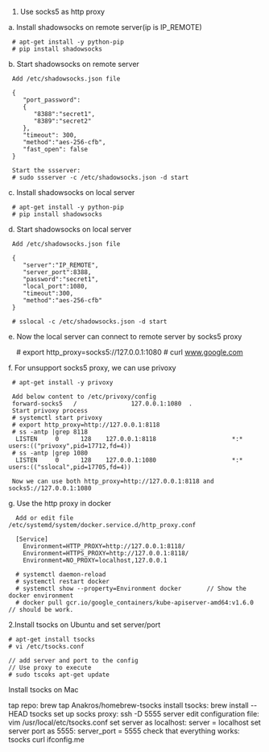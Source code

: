 1. Use socks5 as http proxy

  a. Install shadowsocks on remote server(ip is IP_REMOTE)
  
     # apt-get install -y python-pip
     # pip install shadowsocks
     
  b. Start shadowsocks on remote server
  
     Add /etc/shadowsocks.json file
     
     {
        "port_password":
        {
           "8388":"secret1",
           "8389":"secret2"
        },
        "timeout": 300,
        "method":"aes-256-cfb",
        "fast_open": false
     }
     
     Start the ssserver:
     # sudo ssserver -c /etc/shadowsocks.json -d start

  c. Install shadowsocks on local server
  
     # apt-get install -y python-pip
     # pip install shadowsocks
     
  d. Start shadowsocks on local server
  
     Add /etc/shadowsocks.json file
     
     {
        "server":"IP_REMOTE",
        "server_port":8388,
        "password":"secret1",
        "local_port":1080,
        "timeout":300,
        "method":"aes-256-cfb"
     }
     
     # sslocal -c /etc/shadowsocks.json -d start
  
  e. Now the local server can connect to remote server by socks5 proxy
  
     # export http_proxy=socks5://127.0.0.1:1080
     # curl www.google.com          
     
  f. For unsupport socks5 proxy, we can use privoxy
  
     # apt-get install -y privoxy
     
     Add below content to /etc/privoxy/config
     forward-socks5   /               127.0.0.1:1080  .
     Start privoxy process
     # systemctl start privoxy
     # export http_proxy=http://127.0.0.1:8118
     # ss -antp |grep 8118
      LISTEN     0      128    127.0.0.1:8118                     *:*                   users:(("privoxy",pid=17712,fd=4))
     # ss -antp |grep 1080
      LISTEN     0      128    127.0.0.1:1080                     *:*                   users:(("sslocal",pid=17705,fd=4))
   
     Now we can use both http_proxy=http://127.0.0.1:8118 and socks5://127.0.0.1:1080

   g. Use the http proxy in docker
   
      Add or edit file /etc/systemd/system/docker.service.d/http_proxy.conf
      
      [Service]
        Environment=HTTP_PROXY=http://127.0.0.1:8118/
        Environment=HTTPS_PROXY=http://127.0.0.1:8118/
        Environment=NO_PROXY=localhost,127.0.0.1

      # systemctl daemon-reload
      # systemctl restart docker
      # systemctl show --property=Environment docker       // Show the docker environment
      # docker pull gcr.io/google_containers/kube-apiserver-amd64:v1.6.0    // should be work.


2.Install tsocks on Ubuntu and set server/port

    # apt-get install tsocks
    # vi /etc/tsocks.conf

    // add server and port to the config
    // Use proxy to execute
    # sudo tscoks apt-get update

Install tsocks on Mac

tap repo: brew tap Anakros/homebrew-tsocks
install tsocks: brew install --HEAD tsocks
set up socks proxy: ssh -D 5555 server
edit configuration file: vim /usr/local/etc/tsocks.conf
set server as localhost: server = localhost
set server port as 5555: server_port = 5555
check that everything works: tsocks curl ifconfig.me
